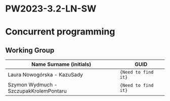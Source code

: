 # PW2023-3.2-LN-SW

# Concurrent programming

## Working Group

| Name Surname (initials) 		            | GUID                                     |
| ------------------------------------------| ---------------------------------------- |
| Laura Nowogórska - KazuSady               | `{Need to find it}`                      |
| Szymon Wydmuch - SzczupakKrolemPontaru	| `{Need to find it}`      				   |